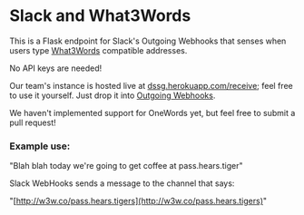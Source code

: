 # Slack and What3Words

This is a Flask endpoint for Slack's Outgoing Webhooks that senses when
users type [What3Words](http://what3words.com) compatible addresses.

No API keys are needed!

Our team's instance is hosted live at
[dssg.herokuapp.com/receive](http://dssg.herokuapp.com/receive);
feel free to use it yourself. Just drop it into
[Outgoing Webhooks](https://dssg.slack.com/services/new/outgoing-webhook).

We haven't implemented support for OneWords yet, but feel free to submit a pull
request!

### Example use:

"Blah blah today we're going to get coffee at pass.hears.tiger"

Slack WebHooks sends a message to the channel that says:

"[http://w3w.co/pass.hears.tigers](http://w3w.co/pass.hears.tigers)"
